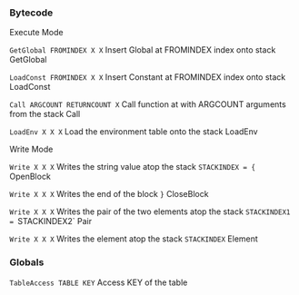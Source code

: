 ### Bytecode

Execute Mode

`GetGlobal FROMINDEX X X`
Insert Global at FROMINDEX index onto stack
GetGlobal        

`LoadConst FROMINDEX X X`
Insert Constant at FROMINDEX index onto stack
LoadConst

`Call ARGCOUNT RETURNCOUNT X`
Call function at with ARGCOUNT arguments from the stack 
Call


`LoadEnv X X X`
Load the environment table onto the stack
LoadEnv


Write Mode

`Write X X X`
Writes the string value atop the stack
`STACKINDEX = {`
OpenBlock

`Write X X X`
Writes the end of the block
`}`
CloseBlock

`Write X X X`
Writes the pair of the two elements atop the stack
`STACKINDEX1 = `STACKINDEX2`
Pair

`Write X X X`
Writes the element atop the stack
`STACKINDEX`
Element

### Globals

`TableAccess TABLE KEY`
Access KEY of the table 